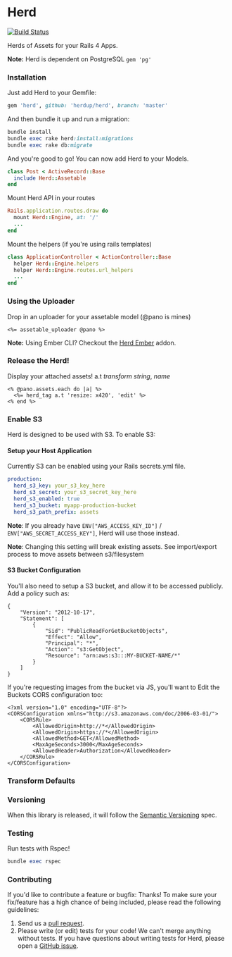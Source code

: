 # Herd
[![Build Status](https://travis-ci.org/herdupio/herd.svg)](https://travis-ci.org/herdupio/herd)

Herds of Assets for your Rails 4 Apps.

**Note:** Herd is dependent on PostgreSQL `gem 'pg'`

### Installation

Just add Herd to your Gemfile:

```ruby
gem 'herd', github: 'herdup/herd', branch: 'master'
```

And then bundle it up and run a migration:

```ruby
bundle install
bundle exec rake herd:install:migrations
bundle exec rake db:migrate
```

And you're good to go!  You can now add Herd to your Models.

```ruby
class Post < ActiveRecord::Base
  include Herd::Assetable
end
```

Mount Herd API in your routes

```ruby
Rails.application.routes.draw do
  mount Herd::Engine, at: '/'
  ...
end
```

Mount the helpers (if you're using rails templates)

```ruby
class ApplicationController < ActionController::Base
  helper Herd::Engine.helpers
  helper Herd::Engine.routes.url_helpers
  ...
end
```

### Using the Uploader

Drop in an uploader for your assetable model (@pano is mines)

```erb
<%= assetable_uploader @pano %>

```

**Note:** Using Ember CLI?  Checkout the [Herd Ember](https://github.com/herdup/herd-ember) addon.

### Release the Herd!

Display your attached assets! a.t *transform string*, *name*

```erb
<% @pano.assets.each do |a| %>
  <%= herd_tag a.t 'resize: x420', 'edit' %>
<% end %>
```

### Enable S3

Herd is designed to be used with S3.  To enable S3:

#### Setup your Host Application

Currently S3 can be enabled using your Rails secrets.yml file. 

```yml
production:
  herd_s3_key: your_s3_key_here
  herd_s3_secret: your_s3_secret_key_here
  herd_s3_enabled: true
  herd_s3_bucket: myapp-production-bucket
  herd_s3_path_prefix: assets 
```

**Note**: If you already have `ENV["AWS_ACCESS_KEY_ID"]` / `ENV["AWS_SECRET_ACCESS_KEY"]`, Herd will use those instead.

**Note**: Changing this setting will break existing assets. See import/export process to move assets between s3/filesystem

#### S3 Bucket Configuration

You'll also need to setup a S3 bucket, and allow it to be accessed publicly. Add a policy such as:

```
{
    "Version": "2012-10-17",
    "Statement": [
        {
            "Sid": "PublicReadForGetBucketObjects",
            "Effect": "Allow",
            "Principal": "*",
            "Action": "s3:GetObject",
            "Resource": "arn:aws:s3:::MY-BUCKET-NAME/*"
        }
    ]
}
```

If you're requesting images from the bucket via JS, you'll want to Edit the Buckets CORS configuration too:

```
<?xml version="1.0" encoding="UTF-8"?>
<CORSConfiguration xmlns="http://s3.amazonaws.com/doc/2006-03-01/">
    <CORSRule>
        <AllowedOrigin>http://*</AllowedOrigin>
        <AllowedOrigin>https://*</AllowedOrigin>
        <AllowedMethod>GET</AllowedMethod>
        <MaxAgeSeconds>3000</MaxAgeSeconds>
        <AllowedHeader>Authorization</AllowedHeader>
    </CORSRule>
</CORSConfiguration>
```

### Transform Defaults



### Versioning

When this library is released, it will follow the [Semantic Versioning](http://semver.org/) spec.

### Testing
Run tests with Rspec!

```ruby
bundle exec rspec
```

### Contributing

If you'd like to contribute a feature or bugfix: Thanks! To make sure your
fix/feature has a high chance of being included, please read the following
guidelines:

1. Send us a [pull request](https://github.com/herdupio/herd/compare/).
2. Please write (or edit) tests for your code!  We can't merge anything without tests. If you have questions
   about writing tests for Herd, please open a
   [GitHub issue](https://github.com/herdupio/herd/issues/new).
